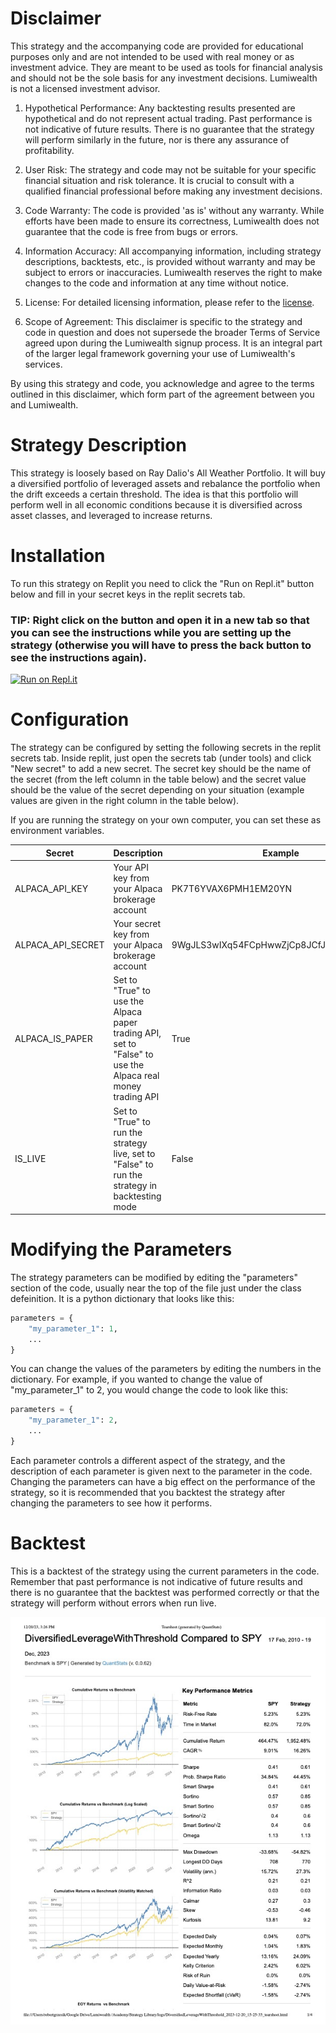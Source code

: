# Disclaimer

This strategy and the accompanying code are provided for educational purposes only and are not intended to be used with real money or as investment advice. They are meant to be used as tools for financial analysis and should not be the sole basis for any investment decisions. Lumiwealth is not a licensed investment advisor.

1. Hypothetical Performance: Any backtesting results presented are hypothetical and do not represent actual trading. Past performance is not indicative of future results. There is no guarantee that the strategy will perform similarly in the future, nor is there any assurance of profitability.

2. User Risk: The strategy and code may not be suitable for your specific financial situation and risk tolerance. It is crucial to consult with a qualified financial professional before making any investment decisions.

3. Code Warranty: The code is provided 'as is' without any warranty. While efforts have been made to ensure its correctness, Lumiwealth does not guarantee that the code is free from bugs or errors.

4. Information Accuracy: All accompanying information, including strategy descriptions, backtests, etc., is provided without warranty and may be subject to errors or inaccuracies. Lumiwealth reserves the right to make changes to the code and information at any time without notice.

5. License: For detailed licensing information, please refer to the [license](LICENSE).

6. Scope of Agreement: This disclaimer is specific to the strategy and code in question and does not supersede the broader Terms of Service agreed upon during the Lumiwealth signup process. It is an integral part of the larger legal framework governing your use of Lumiwealth's services.

By using this strategy and code, you acknowledge and agree to the terms outlined in this disclaimer, which form part of the agreement between you and Lumiwealth.

# Strategy Description

This strategy is loosely based on Ray Dalio's All Weather Portfolio. It will buy a diversified portfolio of leveraged assets
and rebalance the portfolio when the drift exceeds a certain threshold. The idea is that this portfolio will perform well
in all economic conditions because it is diversified across asset classes, and leveraged to increase returns.

# Installation

To run this strategy on Replit you need to click the "Run on Repl.it" button below and fill in your secret keys in the replit secrets tab. 
 
### TIP: Right click on the button and open it in a new tab so that you can see the instructions while you are setting up the strategy (otherwise you will have to press the back button to see the instructions again).

[![Run on Repl.it](https://replit.com/badge/github/Lumiwealth-Strategies/diversified_leverage_with_threshold)](https://replit.com/new/github/Lumiwealth-Strategies/diversified_leverage_with_threshold)

# Configuration

The strategy can be configured by setting the following secrets in the replit secrets tab. Inside replit, just open the secrets tab (under tools) and click "New secret" to add a new secret. The secret key should be the name of the secret (from the left column in the table below) and the secret value should be the value of the secret depending on your situation (example values are given in the right column in the table below).

If you are running the strategy on your own computer, you can set these as environment variables.

| Secret            | Description                                                                                   | Example                                 |
|-------------------|-----------------------------------------------------------------------------------------------|-----------------------------------------|
| ALPACA_API_KEY    | Your API key from your Alpaca brokerage account                                               | PK7T6YVAX6PMH1EM20YN                    |
| ALPACA_API_SECRET | Your secret key from your Alpaca brokerage account                                            | 9WgJLS3wIXq54FCpHwwZjCp8JCfJfKuwSrYskKMA |
| ALPACA_IS_PAPER   | Set to "True" to use the Alpaca paper trading API, set to "False" to use the Alpaca real money trading API | True                                  |
| IS_LIVE           | Set to "True" to run the strategy live, set to "False" to run the strategy in backtesting mode | False                                  |

# Modifying the Parameters

The strategy parameters can be modified by editing the "parameters" section of the code, usually near the top of the file just under the class defeinition. It is a python dictionary that looks like this:

```python
parameters = {
    "my_parameter_1": 1,
    ...
}
```

You can change the values of the parameters by editing the numbers in the dictionary. For example, if you wanted to change the value of "my_parameter_1" to 2, you would change the code to look like this:

```python
parameters = {
    "my_parameter_1": 2,
    ...
}
```

Each parameter controls a different aspect of the strategy, and the description of each parameter is given next to the parameter in the code. Changing the parameters can have a big effect on the performance of the strategy, so it is recommended that you backtest the strategy after changing the parameters to see how it performs.

# Backtest

This is a backtest of the strategy using the current parameters in the code. Remember that past performance is not indicative of future results and there is no guarantee that the backtest was performed correctly or that the strategy will perform without errors when run live.

![Tearsheet generated by QuantStats](Tearsheet%20(generated%20by%20QuantStats).jpg)

